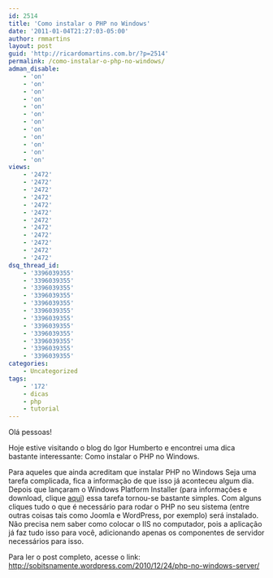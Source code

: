 ```yaml
---
id: 2514
title: 'Como instalar o PHP no Windows'
date: '2011-01-04T21:27:03-05:00'
author: rmmartins
layout: post
guid: 'http://ricardomartins.com.br/?p=2514'
permalink: /como-instalar-o-php-no-windows/
adman_disable:
    - 'on'
    - 'on'
    - 'on'
    - 'on'
    - 'on'
    - 'on'
    - 'on'
    - 'on'
    - 'on'
    - 'on'
    - 'on'
    - 'on'
views:
    - '2472'
    - '2472'
    - '2472'
    - '2472'
    - '2472'
    - '2472'
    - '2472'
    - '2472'
    - '2472'
    - '2472'
    - '2472'
    - '2472'
dsq_thread_id:
    - '3396039355'
    - '3396039355'
    - '3396039355'
    - '3396039355'
    - '3396039355'
    - '3396039355'
    - '3396039355'
    - '3396039355'
    - '3396039355'
    - '3396039355'
    - '3396039355'
    - '3396039355'
categories:
    - Uncategorized
tags:
    - '172'
    - dicas
    - php
    - tutorial
---
```


Olá pessoas!

Hoje estive visitando o blog do Igor Humberto e encontrei uma dica bastante interessante: Como instalar o PHP no Windows.

Para aqueles que ainda acreditam que instalar PHP no Windows Seja uma tarefa complicada, fica a informação de que isso já aconteceu algum dia. Depois que lançaram o Windows Platform Installer (para informações e download, clique [aqui](http://www.microsoft.com/web/downloads/platform.aspx)) essa tarefa tornou-se bastante simples. Com alguns cliques tudo o que é necessário para rodar o PHP no seu sistema (entre outras coisas tais como Joomla e WordPress, por exemplo) será instalado. Não precisa nem saber como colocar o IIS no computador, pois a aplicação já faz tudo isso para você, adicionando apenas os componentes de servidor necessários para isso.

Para ler o post completo, acesse o link: <http://sobitsnamente.wordpress.com/2010/12/24/php-no-windows-server/>
